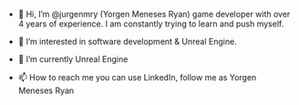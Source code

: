 - 👋 Hi, I’m @jurgenmry (Yorgen Meneses Ryan) game developer with over 4 years of experience. 
I am constantly trying to learn and push myself. 
 
- 👀 I’m interested in software development & Unreal Engine. 
- 🌱 I’m currently Unreal Engine 
- 📫 How to reach me you can use LinkedIn, follow me as Yorgen Meneses Ryan


